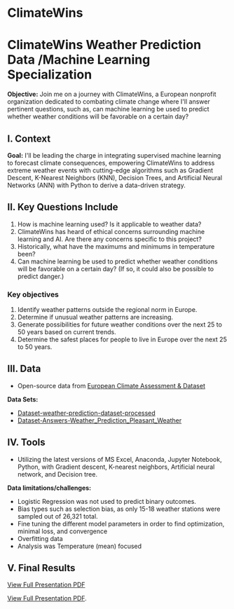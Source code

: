 # ClimateWins
# ClimateWins Weather Prediction Data /Machine Learning Specialization 
**Objective:** Join me on a journey with ClimateWins, a European nonprofit organization dedicated to combating climate change where I'll answer pertinent questions, such as, can machine learning be used to predict whether weather conditions will be favorable on a certain day?


## I. Context

**Goal:** I'll be leading the charge in integrating supervised machine learning to forecast climate consequences, empowering ClimateWins to address extreme weather events with cutting-edge algorithms such as Gradient Descent, K-Nearest Neighbors (KNN), Decision Trees, and Artificial Neural Networks (ANN) with Python to derive a data-driven strategy.

## II. Key Questions Include
1. How is machine learning used? Is it applicable to weather data?
2. ClimateWins has heard of ethical concerns surrounding machine learning and AI. Are there any concerns specific to this project?
3. Historically, what have the maximums and minimums in temperature been?
4. Can machine learning be used to predict whether weather conditions will be favorable on a certain day? (If so, it could also be possible to predict danger.)

### Key objectives
1. Identify weather patterns outside the regional norm in Europe.
2. Determine if unusual weather patterns are increasing.
3. Generate possibilities for future weather conditions over the next 25 to 50 years based on current trends.
4. Determine the safest places for people to live in Europe over the next 25 to 50 years.

## III. Data
- Open-source data from [European Climate Assessment & Dataset](https://www.ecad.eu/)

**Data Sets:**
- [Dataset-weather-prediction-dataset-processed](https://s3.amazonaws.com/coach-courses-us/public/courses/da-spec-ml/Scripts/A1/Dataset-weather-prediction-dataset-processed.csv)
- [Dataset-Answers-Weather_Prediction_Pleasant_Weather](https://images.careerfoundry.com/public/courses/da-spec-ml/Scripts/A1/Dataset-Answers-Weather_Prediction_Pleasant_Weather.csv)

## IV. Tools
- Utilizing the latest versions of MS Excel, Anaconda, Jupyter Notebook, Python, with Gradient descent, K-nearest neighbors, Artificial neural network, and Decision tree.

**Data limitations/challenges:**
- Logistic Regression was not used to predict binary outcomes.
- Bias types such as selection bias, as only 15-18 weather stations were sampled out of 26,321 total.
- Fine tuning the different model parameters in order to find optimization, minimal loss, and convergence
- Overfitting data
- Analysis was Temperature (mean) focused

## V. Final Results
   [View Full Presentation PDF](https://github.com/Shravaniis/ClimateWins/tree/main/05%20Sent%20to%20client)
   
   
   [View Full Presentation PDF](https:(https://github.com/Shravaniis/ClimateWins/tree/main/05%20Sent%20to%20client)).
   


  

